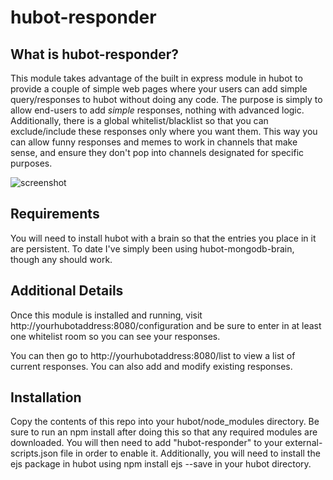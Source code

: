 # hubot-responder

## What is hubot-responder?

This module takes advantage of the built in express module in hubot to provide a couple of simple web pages where your users can add simple query/responses to hubot without doing any code. The purpose is simply to allow end-users to add *simple* responses, nothing with advanced logic. Additionally, there is a global whitelist/blacklist so that you can exclude/include these responses only where you want them. This way you can allow funny responses and memes to work in channels that make sense, and ensure they don't pop into channels designated for specific purposes.

![screenshot](https://cloud.githubusercontent.com/assets/6954817/23183430/9c0a9966-f841-11e6-8bb3-9bc8f7bc342b.png)

## Requirements

You will need to install hubot with a brain so that the entries you place in it are persistent. To date I've simply been using hubot-mongodb-brain, though any should work.

## Additional Details

Once this module is installed and running, visit http://yourhubotaddress:8080/configuration and be sure to enter in at least one whitelist room so you can see your responses. 

You can then go to http://yourhubotaddress:8080/list to view a list of current responses. You can also add and modify existing responses.

## Installation

Copy the contents of this repo into your hubot/node_modules directory. Be sure to run an npm install after doing this so that any required modules are downloaded. You will then need to add "hubot-responder" to your external-scripts.json file in order to enable it. Additionally, you will need to install the ejs package in hubot using npm install ejs --save in your hubot directory.
